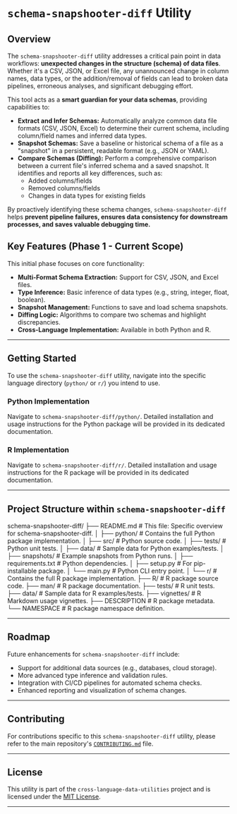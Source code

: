 # `schema-snapshooter-diff` Utility

## Overview

The `schema-snapshooter-diff` utility addresses a critical pain point in data workflows: **unexpected changes in the structure (schema) of data files**. Whether it's a CSV, JSON, or Excel file, any unannounced change in column names, data types, or the addition/removal of fields can lead to broken data pipelines, erroneous analyses, and significant debugging effort.

This tool acts as a **smart guardian for your data schemas**, providing capabilities to:

* **Extract and Infer Schemas:** Automatically analyze common data file formats (CSV, JSON, Excel) to determine their current schema, including column/field names and inferred data types.
* **Snapshot Schemas:** Save a baseline or historical schema of a file as a "snapshot" in a persistent, readable format (e.g., JSON or YAML).
* **Compare Schemas (Diffing):** Perform a comprehensive comparison between a current file's inferred schema and a saved snapshot. It identifies and reports all key differences, such as:
    * Added columns/fields
    * Removed columns/fields
    * Changes in data types for existing fields

By proactively identifying these schema changes, `schema-snapshooter-diff` helps **prevent pipeline failures, ensures data consistency for downstream processes, and saves valuable debugging time.**

## Key Features (Phase 1 - Current Scope)

This initial phase focuses on core functionality:

* **Multi-Format Schema Extraction:** Support for CSV, JSON, and Excel files.
* **Type Inference:** Basic inference of data types (e.g., string, integer, float, boolean).
* **Snapshot Management:** Functions to save and load schema snapshots.
* **Diffing Logic:** Algorithms to compare two schemas and highlight discrepancies.
* **Cross-Language Implementation:** Available in both Python and R.

---

## Getting Started

To use the `schema-snapshooter-diff` utility, navigate into the specific language directory (`python/` or `r/`) you intend to use.

### Python Implementation

Navigate to `schema-snapshooter-diff/python/`. Detailed installation and usage instructions for the Python package will be provided in its dedicated documentation.

### R Implementation

Navigate to `schema-snapshooter-diff/r/`. Detailed installation and usage instructions for the R package will be provided in its dedicated documentation.

---

## Project Structure within `schema-snapshooter-diff`
schema-snapshooter-diff/
├── README.md                  # This file: Specific overview for schema-snapshooter-diff.
│
├── python/                    # Contains the full Python package implementation.
│   ├── src/                   # Python source code.
│   ├── tests/                 # Python unit tests.
│   ├── data/                  # Sample data for Python examples/tests.
│   ├── snapshots/             # Example snapshots from Python runs.
│   ├── requirements.txt       # Python dependencies.
│   ├── setup.py               # For pip-installable package.
│   └── main.py                # Python CLI entry point.
│
└── r/                         # Contains the full R package implementation.
├── R/                     # R package source code.
├── man/                   # R package documentation.
├── tests/                 # R unit tests.
├── data/                  # Sample data for R examples/tests.
├── vignettes/             # R Markdown usage vignettes.
├── DESCRIPTION            # R package metadata.
└── NAMESPACE              # R package namespace definition.

---

## Roadmap

Future enhancements for `schema-snapshooter-diff` include:

* Support for additional data sources (e.g., databases, cloud storage).
* More advanced type inference and validation rules.
* Integration with CI/CD pipelines for automated schema checks.
* Enhanced reporting and visualization of schema changes.

---

## Contributing

For contributions specific to this `schema-snapshooter-diff` utility, please refer to the main repository's [`CONTRIBUTING.md`](../../CONTRIBUTING.md) file.

---

## License

This utility is part of the `cross-language-data-utilities` project and is licensed under the [MIT License](../../LICENSE).

---

